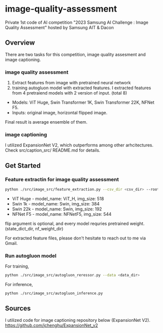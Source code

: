 # image-quality-assessment
Private 1st code of AI competition "2023 Samsung AI Challenge : Image Quality Assessment" hosted by Samsung AIT &amp; Dacon 

## Overview
There are two tasks for this competition, image quality assesment and image captioning.

### image quality assessment
1. Extract features from image with pretrained neural network
2. training autogluon model with extracted features.
I extracted features from 4 pretraiend models with 2 version of input. (total 8)
- Models: ViT Huge, Swin Transformer 1K, Swin Transformer 22K, NFNet F5. 
- Inputs: original image, horizontal flipped image.

Final result is average ensemble of them.

### image captioning
I utilized ExpansionNet V2, which outperforms among other arhcitectures. <br>
Check src/caption_src/ README.md for details.

## Get Started
### Feature extractin for image quality assessment
~~~ bash
python ./src/image_src/feature_extraction.py --csv_dir <csv_dir> --root_dir <root_dir> --save_dir <save_dir> --model_name <model_name> --img_size <img_size>
~~~

- ViT Huge - model_name: ViT_H, img_size: 518
- Swin 1k - model_name: Swin, img_size: 384 
- Swin 22k - model_name: Swin, img_size: 192 
- NFNet F5 - model_name: NFNetF5, img_size: 544

flip argument is optional, and every model requries pretrained weight. (state_dict_dir, nf_weight_dir)

For extracted feature files, please don't hesitate to reach out to me via Gmail.

### Run autogluon model
For training,
~~~bash
python ./src/image_src/autogluon_reressor.py --data <data_dir>
~~~

For inference,
~~~bash
python ./src/image_src/autogluon_inference.py
~~~

## Sources
I utilized code for image captioning repository below (ExpansionNet V2).
https://github.com/jchenghu/ExpansionNet_v2
